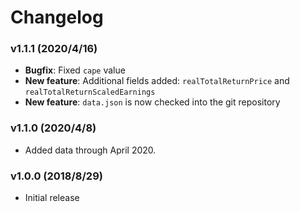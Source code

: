 # Changelog

### v1.1.1 (2020/4/16)

- **Bugfix**: Fixed `cape` value
- **New feature**: Additional fields added: `realTotalReturnPrice` and `realTotalReturnScaledEarnings`
- **New feature**: `data.json` is now checked into the git repository

### v1.1.0 (2020/4/8)

- Added data through April 2020.

### v1.0.0 (2018/8/29)

- Initial release